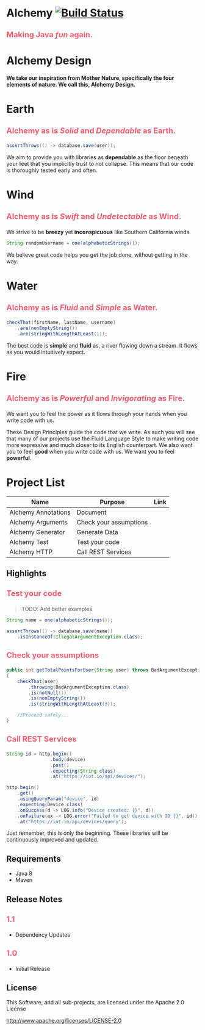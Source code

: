 Alchemy [![Build Status](https://travis-ci.org/SirWellington/alchemy.svg)](https://travis-ci.org/SirWellington/alchemy)
==============================================

### Making Java *fun* again.


# Alchemy Design

#### We take our inspiration from Mother Nature, specifically the four elements of nature. We call this, **Alchemy Design**.

# Earth

### Alchemy as is *Solid* and *Dependable* as Earth.

```java
assertThrows(() -> database.save(user));
```

We aim to provide you with libraries as **dependable** as the floor beneath your feet that you implicitly trust to not collapse.
This means that our code is thoroughly tested early and often.

# Wind

### Alchemy as is *Swift* and *Undetectable* as Wind.

We strive to be **breezy** yet **inconspicuous** like Southern California winds.

```java
String randomUsername = one(alphabeticStrings());
```

We believe great code helps you get the job done, without getting in the way.

# Water

### Alchemy as is *Fluid* and *Simple* as Water.
```java
checkThat(firstName, lastName, username)
    .are(nonEmptyString())
    .are(stringWithLengthAtLeast(1));
```
The best code is **simple** and **fluid** as, a river flowing down a stream. It flows as you would intuitively expect.

# Fire

### Alchemy as is *Powerful* and *Invigorating* as Fire.

We want you to feel the power as it flows through your hands when you write code with us.

These Design Principles guide the code that we write. As such you will see that many of our projects use the Fluid Language Style to make writing code more expressive and much closer to its English counterpart. We also want you to feel **good** when you write code with us. We want you to feel **powerful**.


# Project List

| Name | Purpose | Link
| -----| ----- | ------ |
| Alchemy Annotations   | Document
| Alchemy Arguments     | Check your assumptions
| Alchemy Generator     | Generate Data
| Alchemy Test          | Test your code
| Alchemy HTTP          | Call REST Services


## Highlights

### Test your code

>TODO: Add better examples

```java
String name = one(alphabeticStrings());

assertThrows(() -> database.save(name))
    .isInstanceOf(IllegalArgumentException.class);
```

### Check your assumptions

```java
public int getTotalPointsForUser(String user) throws BadArgumentException, HttpException
{
    checkThat(user)
        .throwing(BadArgumentException.class)
        .is(notNull())
        .is(nonEmptyString())
        .is(stringWithLengthAtLeast(3));

    //Proceed safely...
}
```

### Call REST Services
```java
String id = http.begin()
                .body(device)
                .post()
                .expecting(String.class)
                .at("https://iot.io/api/devices/");

http.begin()
    .get()
    .usingQueryParam("device", id)
    .expecting(Device.class)
    .onSuccess(d -> LOG.info("Device created: {}", d))
    .onFailure(ex -> LOG.error("Failed to get device with ID {}", id))
    .at("https://iot.io/api/devices/query");
```

Just remember, this is only the beginning. These libraries will be continuously improved and updated.

## Requirements

+ Java 8
+ Maven

## Release Notes

### 1.1
+ Dependency Updates

### 1.0
+ Initial Release


## License

This Software, and all sub-projects, are licensed under the Apache 2.0 License

http://www.apache.org/licenses/LICENSE-2.0

<!-- Styling Code -->
<style>
h3 {
    color: #F85F73;
    font-size: 20px;
}
</style>
